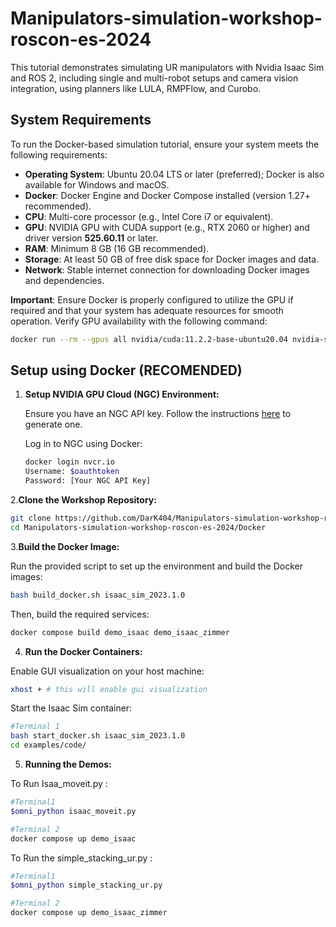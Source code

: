 # Manipulators-simulation-workshop-roscon-es-2024
This tutorial demonstrates simulating UR manipulators with Nvidia Isaac Sim and ROS 2, including single and multi-robot setups and camera vision integration, using planners like LULA, RMPFlow, and Curobo.
## System Requirements

To run the Docker-based simulation tutorial, ensure your system meets the following requirements:

- **Operating System**: Ubuntu 20.04 LTS or later (preferred); Docker is also available for Windows and macOS.
- **Docker**: Docker Engine and Docker Compose installed (version 1.27+ recommended).
- **CPU**: Multi-core processor (e.g., Intel Core i7 or equivalent).
- **GPU**: NVIDIA GPU with CUDA support (e.g., RTX 2060 or higher) and driver version **525.60.11** or later.
- **RAM**: Minimum 8 GB (16 GB recommended).
- **Storage**: At least 50 GB of free disk space for Docker images and data.
- **Network**: Stable internet connection for downloading Docker images and dependencies.

**Important**: Ensure Docker is properly configured to utilize the GPU if required and that your system has adequate resources for smooth operation. Verify GPU availability with the following command:

```bash
docker run --rm --gpus all nvidia/cuda:11.2.2-base-ubuntu20.04 nvidia-smi
```

## Setup using Docker (RECOMENDED)
1. **Setup NVIDIA GPU Cloud (NGC) Environment:**

   Ensure you have an NGC API key. Follow the instructions [here](https://docs.nvidia.com/ngc/gpu-cloud/ngc-user-guide/index.html#generating-api-key) to generate one.

   Log in to NGC using Docker:

   ```bash
   docker login nvcr.io
   Username: $oauthtoken
   Password: [Your NGC API Key]
2.**Clone the Workshop Repository:**
```bash
git clone https://github.com/DarK404/Manipulators-simulation-workshop-roscon-es-2024.git
cd Manipulators-simulation-workshop-roscon-es-2024/Docker
```
3.**Build the Docker Image:**

Run the provided script to set up the environment and build the Docker images:
```bash
bash build_docker.sh isaac_sim_2023.1.0
```
Then, build the required services:
```bash
docker compose build demo_isaac demo_isaac_zimmer
```
4. **Run the Docker Containers:**

Enable GUI visualization on your host machine:
```bash
xhost + # this will enable gui visualization
```
Start the Isaac Sim container:

```bash
#Terminal 1
bash start_docker.sh isaac_sim_2023.1.0
cd examples/code/
```
5. **Running the Demos:**

To Run Isaa_moveit.py :
```bash
#Terminal1
$omni_python isaac_moveit.py

#Terminal 2
docker compose up demo_isaac
```
To Run the simple_stacking_ur.py :
```bash
#Terminal1
$omni_python simple_stacking_ur.py

#Terminal 2
docker compose up demo_isaac_zimmer
```



